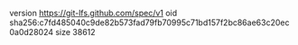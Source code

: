 version https://git-lfs.github.com/spec/v1
oid sha256:c7fd485040c9de82b573fad79fb70995c71bd157f2bc86ae63c20ec0a0d28024
size 38612

